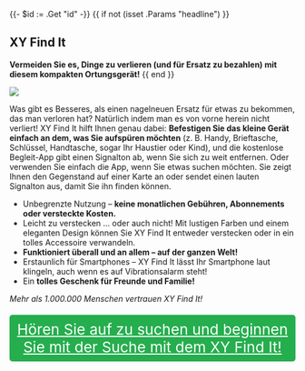 {{- $id := .Get "id" -}}
{{ if not (isset .Params "headline") }}
## XY Find It

**Vermeiden Sie es, Dinge zu verlieren (und für Ersatz zu bezahlen) mit diesem kompakten Ortungsgerät!**
{{ end }}

[![](/list/xy-find-it-title.jpg)](https://t.gadgetadvisers.com/click/{{$id}})

Was gibt es Besseres, als einen nagelneuen Ersatz für etwas zu bekommen, das man verloren hat? Natürlich indem man es von vorne herein nicht verliert! XY Find It hilft Ihnen genau dabei: **Befestigen Sie das kleine Gerät einfach an dem, was Sie aufspüren möchten** (z. B. Handy, Brieftasche, Schlüssel, Handtasche, sogar Ihr Haustier oder Kind), und die kostenlose Begleit-App gibt einen Signalton ab, wenn Sie sich zu weit entfernen. Oder verwenden Sie einfach die App, wenn Sie etwas suchen möchten. Sie zeigt Ihnen den Gegenstand auf einer Karte an oder sendet einen lauten Signalton aus, damit Sie ihn finden können.

- Unbegrenzte Nutzung – **keine monatlichen Gebühren, Abonnements oder versteckte Kosten.**
- Leicht zu verstecken ... oder auch nicht! Mit lustigen Farben und einem eleganten Design können Sie XY Find It entweder verstecken oder in ein tolles Accessoire verwandeln.
- **Funktioniert überall und an allem – auf der ganzen Welt!**
- Erstaunlich für Smartphones – XY Find It lässt Ihr Smartphone laut klingeln, auch wenn es auf Vibrationsalarm steht!
- Ein **tolles Geschenk für Freunde und Familie!**

*Mehr als 1.000.000 Menschen vertrauen XY Find It!*

<a href="(https://t.gadgetadvisers.com/click/{{$id}})" style="color: white;">
   <div style="text-align:center;background-color:#25ae4e;margin-bottom:20px;margin-top:20px;width: 100%;-webkit-border-radius: 5px;">
      <div style="color: white; padding: 10px;font-size: 26px;">
      Hören Sie auf zu suchen und beginnen Sie mit der Suche mit dem XY Find It!
      </div>
   </div>
</a>